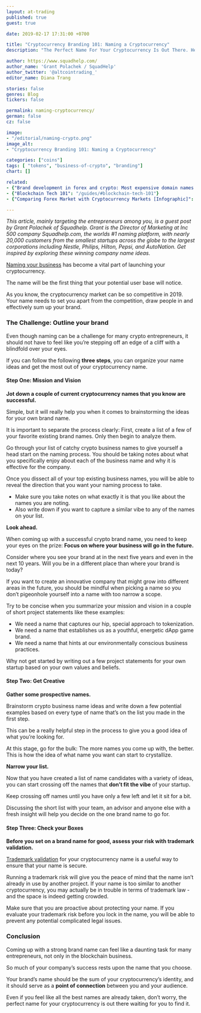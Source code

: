 ```yaml
---
layout: at-trading
published: true
guest: true

date: 2019-02-17 17:31:00 +0700

title: "Cryptocurrency Branding 101: Naming a Cryptocurrency"
description: "The Perfect Name For Your Cryptocurrency Is Out There. Here’s How To Find It"

author: https://www.squadhelp.com/
author_name: 'Grant Polachek / SquadHelp'
author_twitter: '@altcointrading_'
editor_name: Diana Trang

stories: false
genres: Blog
tickers: false

permalink: naming-cryptocurrency/
german: false
cz: false

image:
- "/editorial/naming-crypto.png"
image_alt:
- "Cryptocurrency Branding 101: Naming a Cryptocurrency"

categories: ["coins"]
tags: [ "tokens", "business-of-crypto", "branding"]
chart: []

related:
- {"Brand development in forex and crypto: Most expensive domain names [Infographic]": "https://www.thebusinessofcrypto.com/articles/brand-development-forex-crypto-infographic/"}
- {"Blockchain Tech 101": "/guides/#blockchain-tech-101"}
- {"Comparing Forex Market with Cryptocurrency Markets [Infographic]": "https://www.thebusinessofcrypto.com/articles/forex-vs-crypto-markets-infographic/"}

---
```


*This article, mainly targeting the entrepreneurs among you, is a guest post by Grant Polachek of Squadhelp. Grant is the Director of Marketing at Inc 500 company Squadhelp.com, the worlds #1 naming platform, with nearly 20,000 customers from the smallest startups across the globe to the largest corporations including Nestle, Philips, Hilton, Pepsi, and AutoNation. Get inspired by exploring these winning company name ideas.*

[Naming your business](https://www.squadhelp.com/blog/how-to-come-up-with-business-name/) has become a vital part of launching your cryptocurrency.

The name will be the first thing that your potential user base will notice.

As you know, the cryptocurrency market can be so competitive in 2019. Your name needs to set you apart from the competition, draw people in and effectively sum up your brand.

### The Challenge: Outline your brand

Even though naming can be a challenge for many crypto entrepreneurs, it should not have to feel like you’re stepping off an edge of a cliff with a blindfold over your eyes.

If you can follow the following **three steps**, you can organize your name ideas and get the most out of your cryptocurrency name.  

#### Step One: Mission and Vision

**Jot down a couple of current cryptocurrency names that you know are successful.**

Simple, but it will really help you when it comes to brainstorming the ideas for your own brand name.

It is important to separate the process clearly: First, create a list of a few of your favorite existing brand names. Only then begin to analyze them.

Go through your list of catchy crypto business names to give yourself a head start on the naming process. You should be taking notes about what you specifically enjoy about each of the business name and why it is effective for the company.

Once you dissect all of your top existing business names, you will be able to reveal the direction that you want your naming process to take.

* Make sure you take notes on what exactly it is that you like about the names you are noting.
* Also write down if you want to capture a similar vibe to any of the names on your list.

**Look ahead.**

When coming up with a successful crypto brand name, you need to keep your eyes on the prize: **Focus on where your business will go in the future.**

Consider where you see your brand at in the next five years and even in the next 10 years. Will you be in a different place than where your brand is today?

If you want to create an innovative company that might grow into different areas in the future, you should be mindful when picking a name so you don’t pigeonhole yourself into a name with too narrow a scope.

Try to be concise when you summarize your mission and vision in a couple of short project statements like these examples:

* We need a name that captures our hip, special approach to tokenization.
* We need a name that establishes us as a youthful, energetic dApp game brand.
* We need a name that hints at our environmentally conscious business practices.

Why not get started by writing out a few project statements for your own startup based on your own values and beliefs.

#### Step Two: Get Creative

**Gather some prospective names.**

Brainstorm crypto business name ideas and write down a few potential examples based on every type of name that’s on the list you made in the first step.

This can be a really helpful step in the process to give you a good idea of what you’re looking for.

At this stage, go for the bulk: The more names you come up with, the better. This is how the idea of what name you want can start to crystallize.  

**Narrow your list.**

Now that you have created a list of name candidates with a variety of ideas, you can start crossing off the names that **don’t fit the vibe** of your startup.

Keep crossing off names until you have only a few left and let it sit for a bit.

Discussing the short list with your team, an advisor and anyone else with a fresh insight will help you decide on the one brand name to go for.

#### Step Three: Check your Boxes

**Before you set on a brand name for good, assess your risk with trademark validation.**

[Trademark validation](https://www.entrepreneur.com/article/276455) for your cryptocurrency name is a useful way to ensure that your name is secure.

Running a trademark risk will give you the peace of mind that the name isn’t already in use by another project. If your name is too similar to another cryptocurrency, you may actually be in trouble in terms of trademark law - and the space is indeed getting crowded.

Make sure that you are proactive about protecting your name. If you evaluate your trademark risk before you lock in the name, you will be able to prevent any potential complicated legal issues.

### Conclusion

Coming up with a strong brand name can feel like a daunting task for many entrepreneurs, not only in the blockchain business.

So much of your company’s success rests upon the name that you choose.

Your brand’s name should be the sum of your cryptocurrency’s identity, and it should serve as a **point of connection** between you and your audience.

Even if you feel like all the best names are already taken, don’t worry, the perfect name for your cryptocurrency is out there waiting for you to find it.

